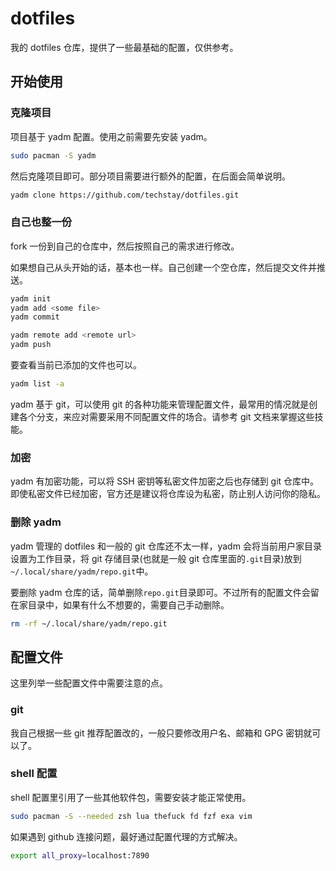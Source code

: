# dotfiles

我的 dotfiles 仓库，提供了一些最基础的配置，仅供参考。

## 开始使用

### 克隆项目

项目基于 yadm 配置。使用之前需要先安装 yadm。

```sh
sudo pacman -S yadm
```

然后克隆项目即可。部分项目需要进行额外的配置，在后面会简单说明。

```sh
yadm clone https://github.com/techstay/dotfiles.git
```

### 自己也整一份

fork 一份到自己的仓库中，然后按照自己的需求进行修改。

如果想自己从头开始的话，基本也一样。自己创建一个空仓库，然后提交文件并推送。

```sh
yadm init
yadm add <some file>
yadm commit

yadm remote add <remote url>
yadm push
```

要查看当前已添加的文件也可以。

```sh
yadm list -a
```

yadm 基于 git，可以使用 git 的各种功能来管理配置文件，最常用的情况就是创建各个分支，来应对需要采用不同配置文件的场合。请参考 git 文档来掌握这些技能。

### 加密

yadm 有加密功能，可以将 SSH 密钥等私密文件加密之后也存储到 git 仓库中。即使私密文件已经加密，官方还是建议将仓库设为私密，防止别人访问你的隐私。

### 删除 yadm

yadm 管理的 dotfiles 和一般的 git 仓库还不太一样，yadm 会将当前用户家目录设置为工作目录，将 git 存储目录(也就是一般 git 仓库里面的`.git`目录)放到`~/.local/share/yadm/repo.git`中。

要删除 yadm 仓库的话，简单删除`repo.git`目录即可。不过所有的配置文件会留在家目录中，如果有什么不想要的，需要自己手动删除。

```sh
rm -rf ~/.local/share/yadm/repo.git
```

## 配置文件

这里列举一些配置文件中需要注意的点。

### git

我自己根据一些 git 推荐配置改的，一般只要修改用户名、邮箱和 GPG 密钥就可以了。

### shell 配置

shell 配置里引用了一些其他软件包，需要安装才能正常使用。

```sh
sudo pacman -S --needed zsh lua thefuck fd fzf exa vim
```

如果遇到 github 连接问题，最好通过配置代理的方式解决。

```sh
export all_proxy=localhost:7890
```
